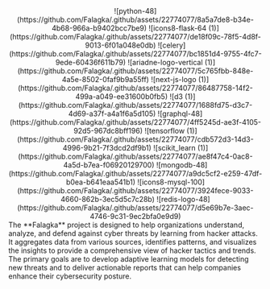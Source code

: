 <div align="center">
![python-48](https://github.com/Falagka/.github/assets/22774077/8a5a7de8-b34e-4b68-966a-b9402bcc7be9) ![icons8-flask-64 (1)](https://github.com/Falagka/.github/assets/22774077/de18f09c-78f5-4d8f-9013-6f01a048e0db)
![celery](https://github.com/Falagka/.github/assets/22774077/bc1851d4-9755-4fc7-9ede-60436f611b79) ![ariadne-logo-vertical (1)](https://github.com/Falagka/.github/assets/22774077/5c765fbb-848e-4a5e-8502-0faf9b9a55ff)
![next-js-logo (1)](https://github.com/Falagka/.github/assets/22774077/86487758-14f2-499a-a049-ee31600b0fb5) ![d3 (1)](https://github.com/Falagka/.github/assets/22774077/1688fd75-d3c7-4d69-a37f-a4a1f6a5d105)
![graphql-48](https://github.com/Falagka/.github/assets/22774077/4ff5245d-ae3f-4105-92d5-967dc8bff196) ![tensorflow (1)](https://github.com/Falagka/.github/assets/22774077/cdb572d3-14d3-4996-9b21-7f3dcd2df9b1)
![scikit_learn (1)](https://github.com/Falagka/.github/assets/22774077/ae8f47c4-0ac8-4a5d-b7ea-f06920129700)  ![mongodb-48](https://github.com/Falagka/.github/assets/22774077/a9dc5cf2-e259-47df-b0ea-b641eaa541b1)
![icons8-mysql-100](https://github.com/Falagka/.github/assets/22774077/3924fece-9033-4660-862b-3ec5d5c7c28b)  ![redis-logo-48](https://github.com/Falagka/.github/assets/22774077/d5e69b7e-3aec-4746-9c31-9ec2bfa0e9d9)
</div>
The **Falagka** project is designed to help organizations understand, analyze, and defend against cyber threats by learning from hacker attacks. It aggregates data from various sources, identifies patterns, and visualizes the insights to provide a comprehensive view of hacker tactics and trends. The primary goals are to develop adaptive learning models for detecting new threats and to deliver actionable reports that can help companies enhance their cybersecurity posture.

